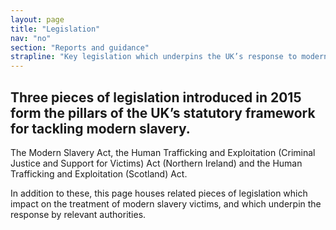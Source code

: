 ```yaml
---
layout: page
title: "Legislation"
nav: "no"
section: "Reports and guidance"
strapline: "Key legislation which underpins the UK’s response to modern slavery"
---
```


## Three pieces of legislation introduced in 2015 form the pillars of the UK’s statutory framework for tackling modern slavery.

The Modern Slavery Act, the Human Trafficking and Exploitation (Criminal Justice and Support for Victims) Act (Northern Ireland) and the Human Trafficking and Exploitation (Scotland) Act.

In addition to these, this page houses related pieces of legislation which impact on the treatment of modern slavery victims, and which underpin the response by relevant authorities.
